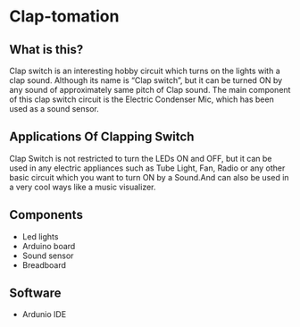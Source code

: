# Clap-tomation

## What is this?
Clap switch is an interesting hobby circuit which turns on the lights with a clap sound. Although its name is “Clap switch”, but it can be turned ON by any sound of approximately same pitch of Clap sound. The main component of this clap switch circuit is the Electric Condenser Mic, which has been used as a sound sensor.

## Applications Of Clapping Switch 
Clap Switch is not restricted to turn the LEDs ON and OFF, but it can be used in any electric appliances such as Tube Light, Fan, Radio or any other basic circuit which you want to turn ON by a Sound.And can also be used in a very cool ways like a music visualizer.

## Components 
- Led lights
- Arduino board
- Sound sensor
- Breadboard

## Software
- Ardunio IDE
